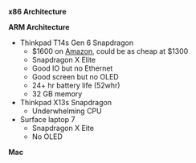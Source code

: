 **x86 Architecture**


**ARM Architecture**
 - Thinkpad T14s Gen 6 Snapdragon
	 - $1600 on [Amazon](https://www.amazon.com/Lenovo-ThinkPad-T14s-Gen-6-2024/dp/B0D6YLBBZL), could be as cheap at $1300
	 - Snapdragon X Elite
	 - Good IO but no Ethernet
	 - Good screen but no OLED
	 - 24+ hr battery life (52whr)
	 - 32 GB memory
 - Thinkpad X13s Snapdragon
	 - Underwhelming CPU
 - Surface laptop 7
	 - Snapdragon X Eite
	 - No OLED

**Mac**

